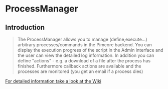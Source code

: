# ProcessManager

## Introduction

> The ProcessManager allows you to manage (define,execute...) arbitrary processes/commands in the Pimcore backend. 
You can display the execution progress of the script in the Admin interface and the user can view the detailed log information. 
In addition you can define "actions" - e.g.  a download of a file after the process has finished. Furthermore callback actions are available and the processes are monitored (you get an email if a process dies)

[For detailed information take a look at the Wiki](https://gitlab.elements.at/pimcore-plugins/ProcessManager/wikis/home)